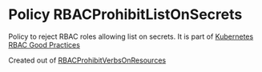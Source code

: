 # Policy RBACProhibitListOnSecrets

Policy to reject RBAC roles allowing list on secrets. It is part of [Kubernetes RBAC Good Practices](https://kubernetes.io/docs/concepts/security/rbac-good-practices)

Created out of [RBACProhibitVerbsOnResources](../../examples/RBACProhibitVerbsOnResources)


